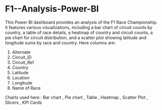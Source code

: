 # F1--Analysis-Power-BI
This Power BI dashboard provides an analysis of the F1 Race Championship. It features various visualizations, including a bar chart of circuit counts by country, a table of race details, a heatmap of country and circuit counts, a pie chart for circuit distribution, and a scatter plot showing latitude and longitude sums by race and country.
Here columns are:

1. Alternate
2. Circuit_ID
3. Circuit_Ref
4. Country
5. Latitude
6. Location
7. Longitude
8. Name of Race

Charts used here : Bar chart , Pie chart , Table , Heatmap , Scatter Plot , Slicers , KPI Cards


